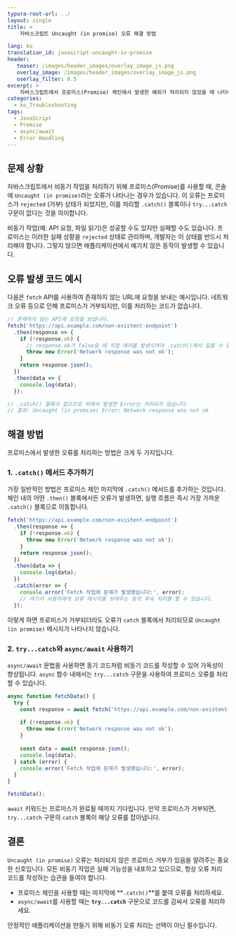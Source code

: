 ```yaml
---
typora-root-url: ../
layout: single
title: >
    자바스크립트 Uncaught (in promise) 오류 해결 방법

lang: ko
translation_id: javascript-uncaught-in-promise
header:
   teaser: /images/header_images/overlay_image_js.png
   overlay_image: /images/header_images/overlay_image_js.png
   overlay_filter: 0.5
excerpt: >
    자바스크립트에서 프로미스(Promise) 체인에서 발생한 예외가 처리되지 않았을 때 나타나는 `Uncaught (in promise)` 오류의 원인과 해결 방법을 알아봅니다.
categories:
  - ko_Troubleshooting
tags:
  - JavaScript
  - Promise
  - async/await
  - Error Handling
---
```


## 문제 상황

자바스크립트에서 비동기 작업을 처리하기 위해 프로미스(Promise)를 사용할 때, 콘솔에 `Uncaught (in promise)`라는 오류가 나타나는 경우가 있습니다. 이 오류는 프로미스가 `rejected` (거부) 상태가 되었지만, 이를 처리할 `.catch()` 블록이나 `try...catch` 구문이 없다는 것을 의미합니다.

비동기 작업(예: API 요청, 파일 읽기)은 성공할 수도 있지만 실패할 수도 있습니다. 프로미스는 이러한 실패 상황을 `rejected` 상태로 관리하며, 개발자는 이 상태를 반드시 처리해야 합니다. 그렇지 않으면 애플리케이션에서 예기치 않은 동작이 발생할 수 있습니다.

## 오류 발생 코드 예시

다음은 `fetch` API를 사용하여 존재하지 않는 URL에 요청을 보내는 예시입니다. 네트워크 오류 등으로 인해 프로미스가 거부되지만, 이를 처리하는 코드가 없습니다.

```javascript
// 존재하지 않는 API에 요청을 보냅니다.
fetch('https://api.example.com/non-existent-endpoint')
  .then(response => {
    if (!response.ok) {
      // response.ok가 false일 때 직접 에러를 발생시켜야 .catch()에서 잡을 수 있습니다.
      throw new Error('Network response was not ok');
    }
    return response.json();
  })
  .then(data => {
    console.log(data);
  });

// .catch() 블록이 없으므로 위에서 발생한 Error는 처리되지 않습니다.
// 결과: Uncaught (in promise) Error: Network response was not ok
```

## 해결 방법

프로미스에서 발생한 오류를 처리하는 방법은 크게 두 가지입니다.

### 1. `.catch()` 메서드 추가하기

가장 일반적인 방법은 프로미스 체인 마지막에 `.catch()` 메서드를 추가하는 것입니다. 체인 내의 어떤 `.then()` 블록에서든 오류가 발생하면, 실행 흐름은 즉시 가장 가까운 `.catch()` 블록으로 이동합니다.

```javascript
fetch('https://api.example.com/non-existent-endpoint')
  .then(response => {
    if (!response.ok) {
      throw new Error('Network response was not ok');
    }
    return response.json();
  })
  .then(data => {
    console.log(data);
  })
  .catch(error => {
    console.error('Fetch 작업에 문제가 발생했습니다:', error);
    // 여기서 사용자에게 오류 메시지를 보여주는 등의 후속 처리를 할 수 있습니다.
  });
```

이렇게 하면 프로미스가 거부되더라도 오류가 `catch` 블록에서 처리되므로 `Uncaught (in promise)` 메시지가 나타나지 않습니다.

### 2. `try...catch`와 `async/await` 사용하기

`async/await` 문법을 사용하면 동기 코드처럼 비동기 코드를 작성할 수 있어 가독성이 향상됩니다. `async` 함수 내에서는 `try...catch` 구문을 사용하여 프로미스 오류를 처리할 수 있습니다.

```javascript
async function fetchData() {
  try {
    const response = await fetch('https://api.example.com/non-existent-endpoint');
    
    if (!response.ok) {
      throw new Error('Network response was not ok');
    }
    
    const data = await response.json();
    console.log(data);
  } catch (error) {
    console.error('Fetch 작업에 문제가 발생했습니다:', error);
  }
}

fetchData();
```

`await` 키워드는 프로미스가 완료될 때까지 기다립니다. 만약 프로미스가 거부되면, `try...catch` 구문의 `catch` 블록이 해당 오류를 잡아냅니다.

## 결론

`Uncaught (in promise)` 오류는 처리되지 않은 프로미스 거부가 있음을 알려주는 중요한 신호입니다. 모든 비동기 작업은 실패 가능성을 내포하고 있으므로, 항상 오류 처리 코드를 작성하는 습관을 들여야 합니다.

-   프로미스 체인을 사용할 때는 마지막에 **`.catch()`**를 붙여 오류를 처리하세요.
-   `async/await`를 사용할 때는 **`try...catch`** 구문으로 코드를 감싸서 오류를 처리하세요.

안정적인 애플리케이션을 만들기 위해 비동기 오류 처리는 선택이 아닌 필수입니다.
